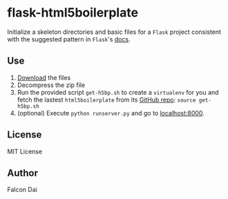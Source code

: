 flask-html5boilerplate
======================

Initialize a skeleton directories and basic files for a `Flask` project consistent with the suggested pattern in `Flask`'s [docs](http://flask.pocoo.org/docs/patterns/packages/#simple-packages).

Use
---
1. [Download](https://github.com/falcondai/flask-html5boilerplate/archive/master.zip) the files
2. Decompress the zip file
3. Run the provided script `get-h5bp.sh` to create a `virtualenv` for you and fetch the lastest `html5boilerplate` from its [GitHub repo](https://github.com/h5bp/html5-boilerplate): `source get-h5bp.sh`
4. (optional) Execute `python runserver.py` and go to [localhost:8000](http://localhost:8000). 

License
-------
MIT License

Author
------
Falcon Dai

